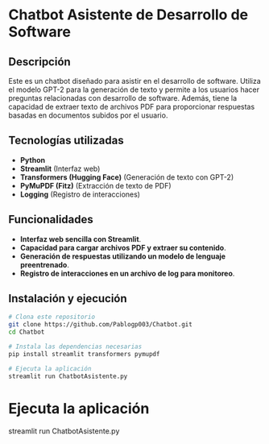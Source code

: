 # Chatbot Asistente de Desarrollo de Software

## Descripción
Este es un chatbot diseñado para asistir en el desarrollo de software. Utiliza el modelo GPT-2 para la generación de texto y permite a los usuarios hacer preguntas relacionadas con desarrollo de software. Además, tiene la capacidad de extraer texto de archivos PDF para proporcionar respuestas basadas en documentos subidos por el usuario.

## Tecnologías utilizadas
- **Python**
- **Streamlit** (Interfaz web)
- **Transformers (Hugging Face)** (Generación de texto con GPT-2)
- **PyMuPDF (Fitz)** (Extracción de texto de PDF)
- **Logging** (Registro de interacciones)

## Funcionalidades
- **Interfaz web sencilla con Streamlit**.
- **Capacidad para cargar archivos PDF y extraer su contenido**.
- **Generación de respuestas utilizando un modelo de lenguaje preentrenado**.
- **Registro de interacciones en un archivo de log para monitoreo**.

## Instalación y ejecución
```bash
# Clona este repositorio
git clone https://github.com/Pablogp003/Chatbot.git
cd Chatbot

# Instala las dependencias necesarias
pip install streamlit transformers pymupdf

# Ejecuta la aplicación
streamlit run ChatbotAsistente.py
```
# Ejecuta la aplicación
streamlit run ChatbotAsistente.py
